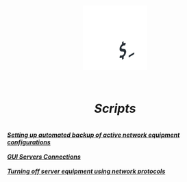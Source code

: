  <br/>
<p align="center">
<img src="./bash.png" width="150" height="150"/>
</p><br/>
<h1 align="Center"><i>Scripts</i></h1>
 <br/>
<i> <a href="https://github.com/dimoroz772/Scripts/blob/Website/Setting_up_automated_backup_of_active_network_equipment_configurations"><b>Setting up automated backup of active network equipment configurations</b></a><br/><i/>
 <br/>
<i> <a href="https://github.com/dimoroz772/Scripts/blob/Website/GUI_Servers_Connections"><b>GUI Servers Connections</b></a><br/><i/>
 <br/>
<i> <a href="https://github.com/dimoroz772/Scripts/blob/Website/Turning_off_server_equipment_using_network_protocols"><b>Turning off server equipment using network protocols</b></a><br/><i/>
